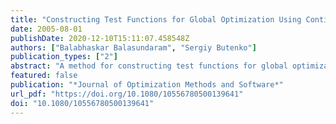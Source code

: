 ```yaml
---
title: "Constructing Test Functions for Global Optimization Using Continuous Formulations of Graph Problems"
date: 2005-08-01
publishDate: 2020-12-10T15:11:07.458548Z
authors: ["Balabhaskar Balasundaram", "Sergiy Butenko"]
publication_types: ["2"]
abstract: "A method for constructing test functions for global optimization which utilizes continuous formulations of combinatorial optimization problems is suggested. In particular, global optimization formulations for the maximum independent set, maximum clique, and MAX CUT problems on arbitrary graphs are considered, and proofs for some of them are given. A number of sample test functions based on these formulations are proposed."
featured: false
publication: "*Journal of Optimization Methods and Software*"
url_pdf: "https://doi.org/10.1080/10556780500139641"
doi: "10.1080/10556780500139641"
---
```


